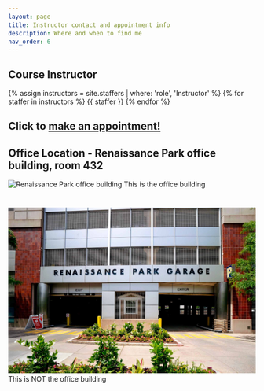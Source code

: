 ```yaml
---
layout: page
title: Instructor contact and appointment info
description: Where and when to find me
nav_order: 6
---
```



## Course Instructor

{% assign instructors = site.staffers | where: 'role', 'Instructor' %}
{% for staffer in instructors %}
{{ staffer }}
{% endfor %}

## Click to [make an appointment!](https://calendly.com/v-ricks/ricks-fall-2025-student-appointment-hours)

## Office Location - Renaissance Park office building, room 432
![Renaissance Park office building](/assets/images/RPbldg.jpg)
This is the office building
#
![Renaissance Park office building](/assets/images/RPgarage.jpg)
This is NOT the office building




